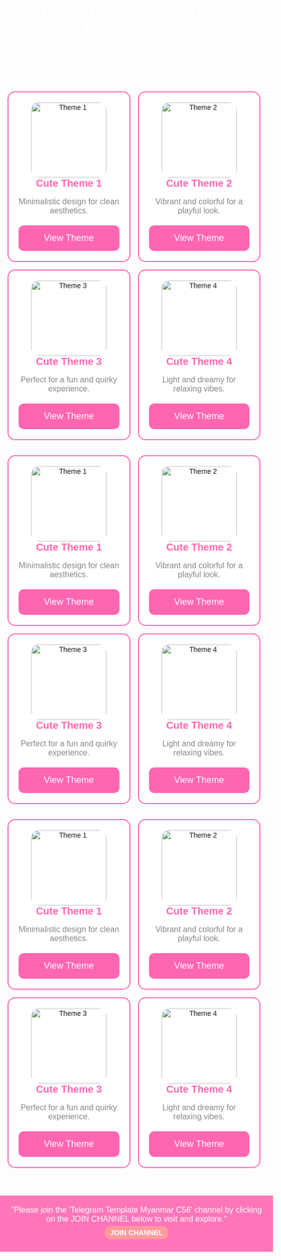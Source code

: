 <!DOCTYPE html>
<html lang="en">
<head>
  <meta charset="UTF-8">
  <meta name="viewport" content="width=device-width, initial-scale=1.0">
  <title>Cute Theme Store</title>
<center>
  <style>
    /* Customize the background with your image */
    body {
      font-family: 'Arial', sans-serif;
      margin: 0;
      padding: 0;
      background-image: url('https://www.dropbox.com/scl/fi/916v77f7olp7hvwpavsf2/20250322_170441.jpg?rlkey=f3ic69jbvknd2v0odaujuflfp&st=lsjhiy2f&dl=1'); /* Add your own image URL here */
      background-size: cover;
      background-position: center;
      display: flex;
      flex-direction: column;
      align-items: center;
    }

    header {
      background-color: rgba(255, 102, 178, 0.9); /* Semi-transparent for background image */
      width: 100%;
      padding: 10px 20px;
      text-align: center;
      border-bottom: 5px solid #ff3385;
      margin-top: 0px;
      border-radius: 0px;
    }
    header h1 {
      color: white;
      font-size: 35px;
      margin: 0;
      letter-spacing: 2px;
      font-family: 'Cursive', sans-serif;
    }
    header p {
      color: white;
      font-size: 18px;
      margin-top: 10px;
    }

    nav {
      background-color: #ff99cc;
      width: 10%;
      padding: 12px 0;
      display: flex;
      justify-content: center;
      gap: 15px;
      margin-top: 0px;
      border-radius: 0px;
    }
    nav a {
      color: white;
      text-decoration: none;
      font-size: 18px;
      padding: 12px 25px;
      background-color: #ff66b2;
      border-radius: 25px;
      transition: all 0.3s ease;
    }
    nav a:hover {
      background-color: #ff3385;
      transform: scale(1.1);
    }
    
    nav1 {
            display: flex;
            justify-content: center;
            gap: 15px;
            margin: 5px 0;
        }

        nav1 a {
            text-decoration: none;
            padding: 5px 10px;
            background: #ff9a9e;
            color: white;
            border-radius: 10px;
            font-weight: bold;
            transition: all 0.3s ease;
        }

        nav1 a:hover {
            background: #000000;
        }
    .search-bar {
      padding: 10px;
      width: 75%;
      border-radius: 15px;
      border: none;
      font-size: 18px;
      margin-right: 10px;
    }
    .search-btn {
      padding: 12px 20px;
      background-color: #ff3385;
      color: white;
      border-radius: 30px;
      border: none;
      font-size: 18px;
      cursor: pointer;
      transition: background-color 0.3s ease;
    }
    .search-btn:hover {
      background-color: #ff66b2;
    }

    .theme-container {
      display: grid;
      grid-template-columns: repeat(2, 1fr); /* 2 cards per row */
      gap: 15px;
      padding: 15px;
      margin-top: 0ppx;
      width: 100%;
      max-width: 1000px;
    }

    .theme-card {
      background-color: white;
      padding: 20px;
      border-radius: 15px;
      box-shadow: 0 0px 0px rgba(0, 0, 0, 0.1);
      text-align: center;
      transition: transform 0.3s ease;
      border: 2px solid #ff66b2;
      overflow: hidden;
      transition: transform 0.2s ease-in-out;
    }

    .theme-card img {
      width: 150px;
      height: 150px;
      object-fit: cover;
      border-radius: 10%;
      transition: transform 0.3s ease;
    }

    .theme-card:hover {
      transform: translateY(-8px); /* Slight hover lift */
      box-shadow: 0 0px 0px rgba(0, 0, 0, 0.0);
    }

    .theme-card img:hover {
      transform: scale(1.15); /* Slight image zoom */
    }

    .theme-card h3 {
      color: #ff66b2;
      font-size: 20px;
      margin: 0px 0;
    }

    .theme-card p {
      color: #888;
      font-size: 16px;
      margin-bottom: 20px;
    }

    .theme-card button {
      background-color: #ff66b2;
      color: white;
      padding: 15px;
      border: none;
      border-radius: 10px;
      font-size: 18px;
      cursor: pointer;
      width: 100%;
      transition: background-color 0.3s;
    }

    .theme-card button:hover {
      background-color: #ff3385;
    }

    .footer {
      background-color: rgba(255, 102, 178, 0.9);
      color: white;
      text-align: center;
      padding: 20px;
      width: 100%;
      margin-top: 40px;
      border-radius: 0px;
    }
    .footer p {
      font-size: 16px;
      margin: 0;
    }

  </style>
</head>
<body>

  <!-- Header -->
  <header>
    <h1>Telegram Template Myanmar</h1>
    <p>Thank you to each and every one who visits the website</p></p>
  </header>

  <!-- Main Content Container -->
  <div class="theme-container">
    <div class="theme-card">
      <img src="https://www.dropbox.com/scl/fi/jxgmnmysz8mvh2tmohrxd/IMG_20250321_172239_047.jpg?rlkey=52a98lf2daxekqe9tbsyp1fcb&st=dj2ywin3&dl=1" alt="Theme 1">
      <h3>Cute Theme 1</h3>
      <p>Minimalistic design for clean aesthetics.</p>
      <button>View Theme</button>
    </div>
    <div class="theme-card">
      <img src="https://www.dropbox.com/scl/fi/69jch961v6ihaw850062g/IMG_20250322_171316_909.jpg?rlkey=bke0cohhybtvsa3tefi11io95&st=xcuzyema&dl=1" alt="Theme 2">
      <h3>Cute Theme 2</h3>
      <p>Vibrant and colorful for a playful look.</p>
      <button>View Theme</button>
    </div>
    <div class="theme-card">
      <img src="https://www.dropbox.com/scl/fi/d0bmoxm6cjf1meqvyarr1/IMG_20250322_171325_877.jpg?rlkey=sd1t7j1pw24n3d7wltmyno2d6&st=hh4n0hwt&dl=1" alt="Theme 3">
      <h3>Cute Theme 3</h3>
      <p>Perfect for a fun and quirky experience.</p>
      <button>View Theme</button>
    </div>
    <div class="theme-card">
      <img src="https://www.dropbox.com/scl/fi/gbk8c2kwh6uvq2ni5zoai/IMG_20250322_171329_560.jpg?rlkey=19sz9tk3n9ukvy28b80w2fihr&st=t2ua5e1j&dl=1" alt="Theme 4">
      <h3>Cute Theme 4</h3>
      <p>Light and dreamy for relaxing vibes.</p>
      <button>View Theme</button>
    </div>
  </div>
    <div class="theme-container">
    <div class="theme-card">
      <img src="https://www.dropbox.com/scl/fi/onyvtcxp1298zvc12jrl5/IMG_20250322_171336_413.jpg?rlkey=4hijs292rgziv5bvbhngw450s&st=gqhdiw0u&dl=1" alt="Theme 1">
      <h3>Cute Theme 1</h3>
      <p>Minimalistic design for clean aesthetics.</p>
      <button>View Theme</button>
    </div>
    <div class="theme-card">
      <img src="https://www.dropbox.com/scl/fi/115psby3islnpetx3m4tq/IMG_20250322_171349_478.jpg?rlkey=0dywxbuqs8wmzsqlflplky06k&st=yqawz8a8&dl=1" alt="Theme 2">
      <h3>Cute Theme 2</h3>
      <p>Vibrant and colorful for a playful look.</p>
      <button>View Theme</button>
    </div>
    <div class="theme-card">
      <img src="https://www.dropbox.com/scl/fi/wnrh5nmpzv2afjc02y916/20250320_065843.jpg?rlkey=0hza3iqlqos9cebrwjsr7hnfn&st=ogpn0v34&dl=1" alt="Theme 3">
      <h3>Cute Theme 3</h3>
      <p>Perfect for a fun and quirky experience.</p>
      <button>View Theme</button>
    </div>
    <div class="theme-card">
      <img src="https://www.dropbox.com/scl/fi/vghzryfg5pv6xfsp2hwyq/IMG_20250322_171353_438.jpg?rlkey=yidhecdmh3wljam7zh839mea7&st=2m4k9np7&dl=1" alt="Theme 4">
      <h3>Cute Theme 4</h3>
      <p>Light and dreamy for relaxing vibes.</p>
      <button>View Theme</button>
    </div>
  </div>
  <div class="theme-container">
    <div class="theme-card">
      <img src="https://www.dropbox.com/scl/fi/93icqck6091a3xiifrtg4/IMG_20250322_171357_533.jpg?rlkey=njeobkmqc8b9ml2dbnj8qau2g&st=1r4c6kj9&dl=1" alt="Theme 1">
      <h3>Cute Theme 1</h3>
      <p>Minimalistic design for clean aesthetics.</p>
      <button>View Theme</button>
    </div>
    <div class="theme-card">
      <img src="https://www.dropbox.com/scl/fi/lv6tjeyg7l8b4efg3x2ds/IMG_20250322_171401_048.jpg?rlkey=5j0qi1wyw2sgcsyd0ao87zozx&st=fjqpdjnd&dl=1" alt="Theme 2">
      <h3>Cute Theme 2</h3>
      <p>Vibrant and colorful for a playful look.</p>
      <button>View Theme</button>
    </div>
    <div class="theme-card">
      <img src="https://www.dropbox.com/scl/fi/7zx14c4nf6jel0kfgao7p/IMG_20250322_171408_325.jpg?rlkey=nnvus9pk7501m9au4q2biu3s5&st=kcdx6n9r&dl=1" alt="Theme 3">
      <h3>Cute Theme 3</h3>
      <p>Perfect for a fun and quirky experience.</p>
      <button>View Theme</button>
    </div>
    <div class="theme-card">
      <img src="https://www.dropbox.com/scl/fi/4woob39hcc2tb1pqjbj3t/IMG_20250322_171412_740.jpg?rlkey=t5wrstf0k2vn164o988deyl9t&st=izf5fdgo&dl=1" alt="Theme 4">
      <h3>Cute Theme 4</h3>
      <p>Light and dreamy for relaxing vibes.</p>
      <button>View Theme</button>
    </div>
  </div>
  <!-- Footer -->
  <div class="footer">
    <p>"Please join the 'Telegram Template Myanmar C56' channel by clicking on the JOIN CHANNEL below to visit and explore."
 </p>
    <nav1> <a href="https://t.me/pump_telegram_theme">JOIN CHANNEL</a></nav1>
  </div>
</body>
</html>
<center/>
